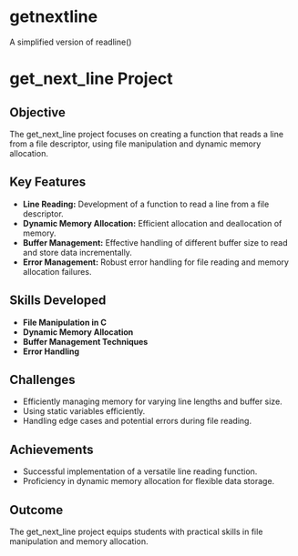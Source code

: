 # getnextline
A simplified version of readline()

# get_next_line Project

## Objective
The get_next_line project focuses on creating a function that reads a line from a file descriptor, using file manipulation and dynamic memory allocation.

## Key Features
- **Line Reading:** Development of a function to read a line from a file descriptor.
- **Dynamic Memory Allocation:** Efficient allocation and deallocation of memory.
- **Buffer Management:** Effective handling of different buffer size to read and store data incrementally.
- **Error Management:** Robust error handling for file reading and memory allocation failures.

## Skills Developed
- **File Manipulation in C**
- **Dynamic Memory Allocation**
- **Buffer Management Techniques**
- **Error Handling**

## Challenges
- Efficiently managing memory for varying line lengths and buffer size.
- Using static variables efficiently.
- Handling edge cases and potential errors during file reading.

## Achievements
- Successful implementation of a versatile line reading function.
- Proficiency in dynamic memory allocation for flexible data storage.

## Outcome
The get_next_line project equips students with practical skills in file manipulation and memory allocation.
